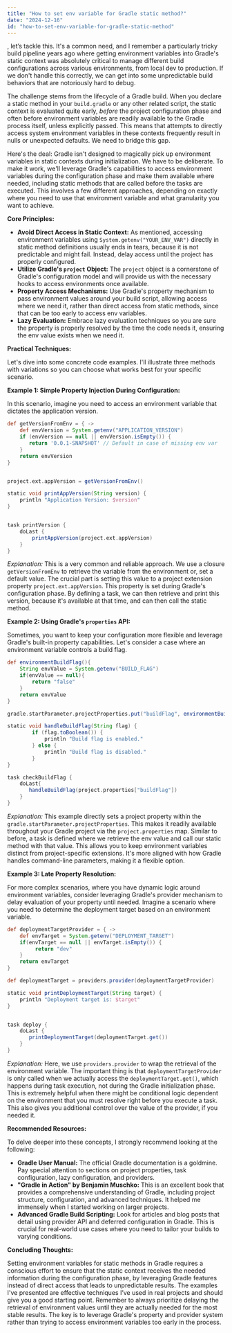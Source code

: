 ```yaml
---
title: "How to set env variable for Gradle static method?"
date: "2024-12-16"
id: "how-to-set-env-variable-for-gradle-static-method"
---
```


, let’s tackle this. It's a common need, and I remember a particularly tricky build pipeline years ago where getting environment variables into Gradle's static context was absolutely critical to manage different build configurations across various environments, from local dev to production. If we don't handle this correctly, we can get into some unpredictable build behaviors that are notoriously hard to debug.

The challenge stems from the lifecycle of a Gradle build. When you declare a static method in your `build.gradle` or any other related script, the static context is evaluated quite early, *before* the project configuration phase and often before environment variables are readily available to the Gradle process itself, unless explicitly passed. This means that attempts to directly access system environment variables in these contexts frequently result in nulls or unexpected defaults. We need to bridge this gap.

Here's the deal: Gradle isn't designed to magically pick up environment variables in static contexts during initialization. We have to be deliberate. To make it work, we'll leverage Gradle's capabilities to access environment variables during the configuration phase and make them available where needed, including static methods that are called before the tasks are executed. This involves a few different approaches, depending on exactly where you need to use that environment variable and what granularity you want to achieve.

**Core Principles:**

*   **Avoid Direct Access in Static Context:** As mentioned, accessing environment variables using `System.getenv("YOUR_ENV_VAR")` directly in static method definitions usually ends in tears, because it is not predictable and might fail. Instead, delay access until the project has properly configured.
*   **Utilize Gradle's `project` Object:** The `project` object is a cornerstone of Gradle's configuration model and will provide us with the necessary hooks to access environments once available.
*   **Property Access Mechanisms:** Use Gradle's property mechanism to pass environment values around your build script, allowing access where we need it, rather than direct access from static methods, since that can be too early to access env variables.
*   **Lazy Evaluation:** Embrace lazy evaluation techniques so you are sure the property is properly resolved by the time the code needs it, ensuring the env value exists when we need it.

**Practical Techniques:**

Let's dive into some concrete code examples. I'll illustrate three methods with variations so you can choose what works best for your specific scenario.

**Example 1: Simple Property Injection During Configuration:**

In this scenario, imagine you need to access an environment variable that dictates the application version.

```gradle
def getVersionFromEnv = { ->
    def envVersion = System.getenv("APPLICATION_VERSION")
    if (envVersion == null || envVersion.isEmpty()) {
       return '0.0.1-SNAPSHOT' // Default in case of missing env var
    }
    return envVersion
}


project.ext.appVersion = getVersionFromEnv()

static void printAppVersion(String version) {
    println "Application Version: $version"
}


task printVersion {
    doLast {
        printAppVersion(project.ext.appVersion)
    }
}

```

*Explanation:* This is a very common and reliable approach. We use a closure `getVersionFromEnv` to retrieve the variable from the environment or, set a default value. The crucial part is setting this value to a project extension property `project.ext.appVersion`. This property is set during Gradle's configuration phase. By defining a task, we can then retrieve and print this version, because it's available at that time, and can then call the static method.

**Example 2: Using Gradle's `properties` API:**

Sometimes, you want to keep your configuration more flexible and leverage Gradle's built-in property capabilities. Let's consider a case where an environment variable controls a build flag.

```gradle
def environmentBuildFlag(){
    String envValue = System.getenv("BUILD_FLAG")
    if(envValue == null){
        return "false"
    }
    return envValue
}

gradle.startParameter.projectProperties.put("buildFlag", environmentBuildFlag())

static void handleBuildFlag(String flag) {
        if (flag.toBoolean()) {
            println "Build flag is enabled."
        } else {
            println "Build flag is disabled."
        }
}

task checkBuildFlag {
    doLast{
       handleBuildFlag(project.properties["buildFlag"])
    }
}

```

*Explanation:* This example directly sets a project property within the `gradle.startParameter.projectProperties`. This makes it readily available throughout your Gradle project via the `project.properties` map. Similar to before, a task is defined where we retrieve the env value and call our static method with that value. This allows you to keep environment variables distinct from project-specific extensions. It's more aligned with how Gradle handles command-line parameters, making it a flexible option.

**Example 3: Late Property Resolution:**

For more complex scenarios, where you have dynamic logic around environment variables, consider leveraging Gradle's provider mechanism to delay evaluation of your property until needed. Imagine a scenario where you need to determine the deployment target based on an environment variable.

```gradle
def deploymentTargetProvider = { ->
    def envTarget = System.getenv("DEPLOYMENT_TARGET")
    if(envTarget == null || envTarget.isEmpty()) {
         return "dev"
    }
    return envTarget
}

def deploymentTarget = providers.provider(deploymentTargetProvider)

static void printDeploymentTarget(String target) {
    println "Deployment target is: $target"
}


task deploy {
    doLast {
       printDeploymentTarget(deploymentTarget.get())
    }
}

```

*Explanation:* Here, we use `providers.provider` to wrap the retrieval of the environment variable. The important thing is that `deploymentTargetProvider` is only called when we actually access the `deploymentTarget.get()`, which happens during task execution, not during the Gradle initialization phase. This is extremely helpful when there might be conditional logic dependent on the environment that you must resolve right before you execute a task. This also gives you additional control over the value of the provider, if you needed it.

**Recommended Resources:**

To delve deeper into these concepts, I strongly recommend looking at the following:

*   **Gradle User Manual:** The official Gradle documentation is a goldmine. Pay special attention to sections on project properties, task configuration, lazy configuration, and providers.
*   **"Gradle in Action" by Benjamin Muschko:** This is an excellent book that provides a comprehensive understanding of Gradle, including project structure, configuration, and advanced techniques. It helped me immensely when I started working on larger projects.
*   **Advanced Gradle Build Scripting:** Look for articles and blog posts that detail using provider API and deferred configuration in Gradle. This is crucial for real-world use cases where you need to tailor your builds to varying conditions.

**Concluding Thoughts:**

Setting environment variables for static methods in Gradle requires a conscious effort to ensure that the static context receives the needed information during the configuration phase, by leveraging Gradle features instead of direct access that leads to unpredictable results. The examples I've presented are effective techniques I’ve used in real projects and should give you a good starting point. Remember to always prioritize delaying the retrieval of environment values until they are actually needed for the most stable results. The key is to leverage Gradle's property and provider system rather than trying to access environment variables too early in the process.
